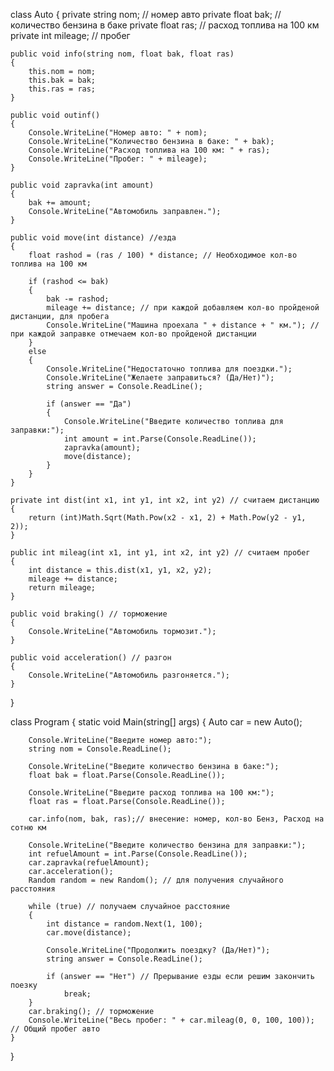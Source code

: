 class Auto
{
    private string nom; // номер авто
    private float bak; // количество бензина в баке
    private float ras; // расход топлива на 100 км
    private int mileage; // пробег

    public void info(string nom, float bak, float ras)
    {
        this.nom = nom;
        this.bak = bak;
        this.ras = ras;
    }

    public void outinf()
    {
        Console.WriteLine("Номер авто: " + nom);
        Console.WriteLine("Количество бензина в баке: " + bak);
        Console.WriteLine("Расход топлива на 100 км: " + ras);
        Console.WriteLine("Пробег: " + mileage);
    }

    public void zapravka(int amount)
    {
        bak += amount;
        Console.WriteLine("Автомобиль заправлен.");
    }

    public void move(int distance) //езда
    {
        float rashod = (ras / 100) * distance; // Необходимое кол-во топлива на 100 км

        if (rashod <= bak)
        {
            bak -= rashod;
            mileage += distance; // при каждой добавляем кол-во пройденой дистанции, для пробега
            Console.WriteLine("Машина проехала " + distance + " км."); // при каждой заправке отмечаем кол-во пройденой дистанции
        }
        else
        {
            Console.WriteLine("Недостаточно топлива для поездки.");
            Console.WriteLine("Желаете заправиться? (Да/Нет)");
            string answer = Console.ReadLine();

            if (answer == "Да")
            {
                Console.WriteLine("Введите количество топлива для заправки:");
                int amount = int.Parse(Console.ReadLine());
                zapravka(amount);
                move(distance);
            }
        }
    }

    private int dist(int x1, int y1, int x2, int y2) // считаем дистанцию
    {
        return (int)Math.Sqrt(Math.Pow(x2 - x1, 2) + Math.Pow(y2 - y1, 2));
    }

    public int mileag(int x1, int y1, int x2, int y2) // считаем пробег
    {
        int distance = this.dist(x1, y1, x2, y2);
        mileage += distance;
        return mileage;
    }

    public void braking() // торможение
    {
        Console.WriteLine("Автомобиль тормозит.");
    }

    public void acceleration() // разгон
    {
        Console.WriteLine("Автомобиль разгоняется.");
    }
}

class Program
{
    static void Main(string[] args)
    {
        Auto car = new Auto();

        Console.WriteLine("Введите номер авто:");
        string nom = Console.ReadLine();

        Console.WriteLine("Введите количество бензина в баке:");
        float bak = float.Parse(Console.ReadLine());

        Console.WriteLine("Введите расход топлива на 100 км:");
        float ras = float.Parse(Console.ReadLine());

        car.info(nom, bak, ras);// внесение: номер, кол-во Бенз, Расход на сотню км

        Console.WriteLine("Введите количество бензина для заправки:");
        int refuelAmount = int.Parse(Console.ReadLine());
        car.zapravka(refuelAmount);
        car.acceleration();
        Random random = new Random(); // для получения случайного расстояния

        while (true) // получаем случайное расстояние
        {
            int distance = random.Next(1, 100);
            car.move(distance);

            Console.WriteLine("Продолжить поездку? (Да/Нет)");
            string answer = Console.ReadLine();

            if (answer == "Нет") // Прерывание езды если решим закончить поезку
                break;
        }
        car.braking(); // торможение
        Console.WriteLine("Весь пробег: " + car.mileag(0, 0, 100, 100)); // Общий пробег авто        
    }
}
